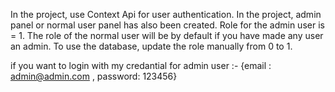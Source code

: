In the project, use Context Api for user authentication. In the project, admin panel or normal user panel has also been created. Role for the admin user is = 1. The role of the normal user will be by default if you have made any user an admin. To use the database, update the role manually from 0 to 1.

if you want to login with my credantial
for admin user :-
{email : admin@admin.com ,
password: 123456}

